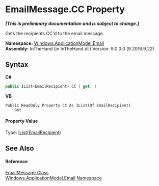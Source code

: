 # EmailMessage.CC Property 
 _**\[This is preliminary documentation and is subject to change.\]**_

Gets the recipients CC'd to the email message.

**Namespace:**&nbsp;<a href="N_Windows_ApplicationModel_Email">Windows.ApplicationModel.Email</a><br />**Assembly:**&nbsp;InTheHand (in InTheHand.dll) Version: 9.0.0.0 (9.2016.9.22)

## Syntax

**C#**<br />
``` C#
public IList<EmailRecipient> CC { get; }
```

**VB**<br />
``` VB
Public ReadOnly Property CC As IList(Of EmailRecipient)
	Get
```


#### Property Value
Type: <a href="http://msdn2.microsoft.com/en-us/library/5y536ey6" target="_blank">IList</a>(<a href="T_Windows_ApplicationModel_Email_EmailRecipient">EmailRecipient</a>)

## See Also


#### Reference
<a href="T_Windows_ApplicationModel_Email_EmailMessage">EmailMessage Class</a><br /><a href="N_Windows_ApplicationModel_Email">Windows.ApplicationModel.Email Namespace</a><br />
